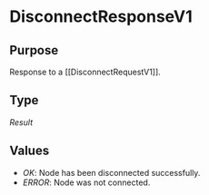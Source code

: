 # DisconnectResponseV1


## Purpose


<!-- --8<-- [start:purpose] -->
Response to a [[DisconnectRequestV1]].
<!-- --8<-- [end:purpose] -->

## Type


<!-- --8<-- [start:type] -->
<div class="type" markdown>


*Result*

</div>
<!-- --8<-- [end:type] -->

## Values


- *OK*: Node has been disconnected successfully.
- *ERROR*: Node was not connected.
